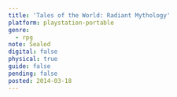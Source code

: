 ```yaml
---
title: 'Tales of the World: Radiant Mythology'
platform: playstation-portable
genre:
  - rpg
note: Sealed
digital: false
physical: true
guide: false
pending: false
posted: 2014-03-18
---
```

